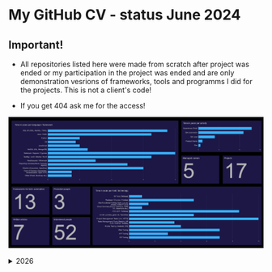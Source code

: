 # My GitHub CV - status June 2024

## Important!
- All repositories listed here were made from scratch after project was ended or my participation in the project was ended and are only demonstration vesrions of frameworks, tools and programms I did for the projects. This is not a client's code! 

- If you get 404 ask me for the access!


![Dashboard](https://github.com/przemastro/cv/blob/master/career_062024.png)

<details>
  <summary>2026</summary>
###  

<details>
  <summary>2025</summary>

###  
> I started working for Tezeusz.pl

> Finally I started building My little house on the praire :)

> I wrote an article on devices setup for appium mobile testing
- Article: https://github.com/przemastro/articles/blob/master/Articles/devices-setup-for-appium-mobile-testing.md

</details>

<details>
  <summary>2024</summary>

###
> I started project for (Confidential) company in the audio industry via Miquido. My first pure JS project.
- Technology Stack: Javascript, Appium, Allure, GitlabCI, Cypress, Mocha, Saucelabs, npm
- Framework Template (Cypress): https://github.com/przemastro/javascript-cypress-framework-template
- Framework Template (Appium): https://github.com/przemastro/javascript-appium-saucelabs-framework-template

> I designed and performed tests of chatGPT usefulness in IT testing.
- Article: https://github.com/przemastro/AI_tests

> I started and completed project for (Confidential) via Miquido in polish Oil and Gas industry. I designed and created tests automation, which consisted of features such as integration with SauceLabs, QR codes scanning etc.
- Technology Stack: Kotlin, RestAssured, JWT, Appium, Allure, GitlabCI, Cucumber, Saucelabs, Jira
- Framework Template: https://github.com/przemastro/kotlin-restassured-jwt-framework-template

</details>

<details>
  <summary>2023</summary>

###
> I wrote an article on building data loader in python
- Article: https://www.miquido.com/blog/build-test-data-loader/

> I wrote an article on spreadsheed dashboard:
- Article: https://www.miquido.com/blog/test-results-dashboard-google-sheets/

> I wrote an article on Cucumber features:
- Article: https://www.miquido.com/blog/cucumber-features/
- Framework Template: https://github.com/przemastro/java-cucumber-framework-template

> I started project for (Confidential) via Miquido in Banking sector. I created set of templates for tests automation: Mobile, API, Performance
- Technology Stack: Kotlin, RestAssured, Locust, Appium, Allure, GitlabCI, Cucumber, Jira
- Framework Template: https://github.com/przemastro/kotlin-locust-framework-template
- Framework Template: https://github.com/przemastro/kotlin-wiremock-framework-template

</details>

<details>
  <summary>2022</summary>

###
> I wrote an article on Tableau API usage and Tableau test automation:
- Article: https://espeo.eu/blog/one-step-tableau-report-test-automation/

> I wrote an article on my little test center:
- Article: https://espeo.eu/blog/test-center/

> Another project another testing framework. This was first fully cloud (AWS) based project and testing solution for London Stock Exchange.
- Technology Stack: Kotlin, Tableau, AWS S3, Snowflake, Jira, Serenity Reports, Cucumber
- Framework Template: https://github.com/przemastro/java-aws-snowflake-tableau-framework-template

> Added some spreadsheets teamplates created for work and private ones:
- Technology Stack: Google SpreadSheets
- Documentation Repository: https://github.com/przemastro/spreadsheets

</details>

<details>
  <summary>2021</summary>

###
> Dashboard of my 2020 achivements was created:
- Technology Stack: Python, HTML
- App: https://github.com/przemastro/dashboard

> My first mobile project. I have created my first Test Centre. This was done for Sanoma - Finnish company via Espeo Software.
- Technology Stack: Kotlin, Open STF, RestAssured, MongoDB, Appium, Jira, Allure, Cucumber
- Framework Template: https://github.com/przemastro/test-center

> Added repository with documentation templates:
- Documentation Repository: https://github.com/przemastro/documentation-templates

</details>

<details>
  <summary>2020</summary>

###
> I wrote an article on test automation
- Article: https://technology.pl-inetum.group/pl/od-zera-do-automatyzera/

> I created template of a framework for test automation for several applications in Santander bank:
- Technology Stack: Java, Maven, RestAssuerd, Jenkins, Jira
- Framework Template: https://github.com/przemastro/java-soap-rest-framework-template

> I wrote an article on Tableau reports performance
- Article: https://technology.pl-inetum.group/pl/analiza-wydajnosci-raportow-tableau-zbudowanych-na-sql-server-i-mongodb/

> I created and conducted workshop on performance testing:
- Training Repository: https://github.com/przemastro/performance-testing-training-polish

</details>

<details>
  <summary>2019</summary>

###
> My second project for Rolls Royce was pure Azure Data Warehouse one. We were measuring how much time engine parts can last. So far the most scientific project in my IT Career.
- Technology Stack: Python, Azure Data Warehouse, QT4
- App Template: https://github.com/przemastro/python-sqlserver-data-generator

> I created Technical Tester training:
- Glossary Repository: https://github.com/przemastro/testing-glossary-polish
- Training Repository: https://github.com/przemastro/testing-training-polish

</details>

<details>
  <summary>2018</summary>

###
> My first project for Rolls Royce via Impaq. I worked as a QA, Product Owner and Team Lead having chance to coordinade several developers and testers. It was nice experience but I prefer more creative work. It was .Net Azure project for Aircraft Engines diagnostic. I had also chance to repalce for few weeks BI developer and working with Tableau:
- Technology Stack: C#, Nunit, SQL Server, Nuget, Azure

> In my spare time I learned a bit of Android Programming and created my first android app:
- Technology Stack: Java, Maven
- App: https://github.com/przemastro/super-memo-polaco

</details>

<details>
  <summary>2017</summary>

### 
> Private Project Arqonia 1.0 is completed: 
It is a fully operational proof of concept of astronomical fandom. I learned python as well as AngularJS. I understood how web application is built so I built my own.
- Technology Stack: Python, Flask, Angularjs, Bootstrap, HTML
- App: https://github.com/przemastro/arqonia-1.0.
 
> Last two projects for Barclays and GFT: Eagle and Creds. For the second one I used framework written in C# which also used Specflow. I had also chance to create TeamCity jobs and work with Perforce
- Technology Stack: C#, Specflow, TeamCity, Perforce, Jira
- Framework Template: https://github.com/przemastro/csharp-selenium-framework-template

> I managed group of testers in internal GFT project. We developed application for recruitment called GoForTesting :)
- Technology Stack: Python, Flask, Trello, Git

</details>

<details>
  <summary>2016</summary>

###
> My GitHub is created

> Another project for Barclays called Barclaycard - Juno Exp. This time pure Database project. In fact it was SQL Server DataWarehouse:
- Technology Stack: Jira, SQL Server, Git
- Framework Template: https://github.com/przemastro/tsql-framework-template

</details>

<details>
  <summary>2015</summary>

###
> I turned 30

> Compliance project for Barclays Investment Bank. Another framework which used dynamic reports and REST Assured: This was my first project during which I led few testers.
- Technology stack: Java, Maven, Selenium, Testng, Dynamic Reports, Perforce, RestAssured, Jira
- Framework Template: https://github.com/przemastro/java-restassured-framework-template

> Rule CV was my first project for Rule Financial aka GFT. I was testing UI and backend side (SOAP UI). But I also had opportunity to perform some security scans using OWASP ZAP and configure Jenkins:
- Technology Stack: Java, Maven, Selenium, Testng, Jira, Testlink, OWASP ZAP, Jenkins, Git
- Framework Template: https://github.com/przemastro/java-selenium-testlink-framework-template

</details>

<details>
  <summary>2014</summary>

###
> MIA was my first SCRUM project during which I learned PL/SQL. I was testing data migration:
- Technology Stack: PL/SQL, HTML, Jira
- Framework Template: https://github.com/przemastro/plsql-framework-template

</details>

<details>
  <summary>2013</summary>

###
> I started working for Roche as contractor via Sii Poland. GLIDE and TMS were my first big projects.
- Technology stack: HP QC, Jira, Oracle SQL

> Worked for XTM International. I created my first framework for test automation in Java and Selenium 1.0

> I studied Computer Sciences at the Technical University of Poznan

</details>

<details>
  <summary>2012</summary>

###
> Did a lot of Freelance work via Utest. Mostly manual exploratory testing. I was testing applications for companies like Autodesk, Facebook, C&A and many more.

> Internship at Wikia. During that time I had first contact with OOP Java language as well as Selenium 1.0. Also learned basics of Software Testing

</details>

<details>
  <summary>2011</summary>

###
> For my Master Thesis "Frequency analysis and mode identification of Beta Cephei Type star SY Equ" I created code in Matlab (the worst possible choice :)) which searched stellar pulsations in spectroscopic data:
- Technology Stack: Matlab, LaTex
- My Thesis: [https://github.com/przemastro/master-thesis-polish ](https://github.com/przemastro/master-thesis-polish/blob/master/master-thesis.pdf)
  
> I studied Astronomy and Astrophysics at the Katholieke Universiteit Leuven.  

> Summer Internhip at the Białków Observatory (Astrophysics and Heliophysics)

> I turned 20 

> I studied History (1 year) at the University of Poznan. I learned a bit of latin

> I started studies in the field of Astronomy at the University of Poznan. During that time I learned C and Fortran programming languages, mostly working in Linux environment. "The C Programming Language" written by Kernighan and Rithchie shaped me for the rest of my life.
</details>  

<details>
  <summary>2003</summary>

###
> Dot-com bubble happened

> I learnt Turbo Pascal

> I got my first PC with Pentium II 350 MHz processor and Windows 98

> First Java version is released

> Windows 95 is released

> My first contact with Macintosh Plus

> I turned 10

> My first contact with Commodore 64

> C++ is introduced

</details>

<details>
  <summary>1985</summary>
  
###
> I was born on the 13th of October 1984

</details>
